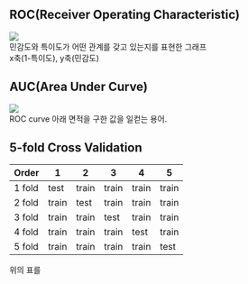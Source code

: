 ## ROC(Receiver Operating Characteristic)

![](https://keep.google.com/u/0/media/v2/1sAEEuaY09h79A3xi4GWXuX3vvPIZP5RBGlwB2zB4JK38c8EXO_GnGvfB8Qlp7Pc/1CTCG0q_dAxAJjaqIAMRnSAcwo5gOPLRXTDcrcvRT2EAJxNZSCFc4fpn3VUUywt8?accept=image/gif,image/jpeg,image/jpg,image/png,image/webp,audio/aac&sz=395)  
민감도와 특이도가 어떤 관계를 갖고 있는지를 표현한 그래프  
x축(1-특이도), y축(민감도)

## AUC(Area Under Curve)

![](https://keep.google.com/u/0/media/v2/1HdvQbc3UlJRlqw-vdTAoJuAcVFM6a8VHJ4hrhPjEjb4ipTa3C1U3dn4232BJB4g/1xeYvjXAnc8rr7YlD9HLIdKIXeSLHKCxrKzdvZpRN5XwTQsO8nDf15zBH44wIaw?accept=image/gif,image/jpeg,image/jpg,image/png,image/webp,audio/aac&sz=405)  
ROC curve 아래 면적을 구한 값을 일컫는 용어.

## 5-fold Cross Validation

Order | 1 | 2 | 3 | 4 | 5
----- | ----- | ----- | ----- | ----- | -----
1 fold | test | train | train | train | train
2 fold | train | test | train | train | train
3 fold | train | train | test | train | train
4 fold | train | train | train | test | train
5 fold | train | train | train | train | test

위의 표를 
<!--stackedit_data:
eyJoaXN0b3J5IjpbMjI4NzUzODI2LC0xNDAwNzA4MjYwXX0=
-->